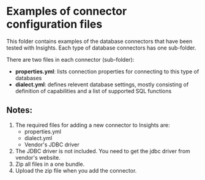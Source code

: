 # Examples of connector configuration files
This folder contains examples of the database connectors that have been tested with Insights. Each type of database connectors has one sub-folder. 

There are two files in each connector (sub-folder):
* **properties.yml**: lists connection properties for connecting to this type of databases
* **dialect.yml**: defines relevent database settings, mostly consisting of definition of capabilities and a list of supported SQL functions

## Notes:
1. The required files for adding a new connector to Insights are:
   * properties.yml
   * dialect.yml
   * Vendor's JDBC driver
2. The JDBC driver is not included. You need to get the jdbc driver from vendor's website.
3. Zip all files in a one bundle.
4. Upload the zip file when you add the connector.
